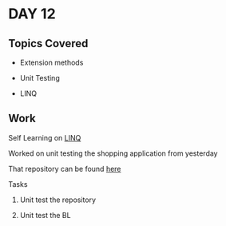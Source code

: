 # DAY 12

## Topics Covered

* Extension methods

* Unit Testing

* LINQ


## Work

Self Learning on [LINQ](https://www.tutorialsteacher.com/linq)

Worked on unit testing the shopping application from yesterday

That repository can be found [here](https://github.com/ash0306/Genspark-Training/tree/master/Day%2011/ShoppingApplicationSolution)

Tasks 

1. Unit test the repository

2. Unit test the BL